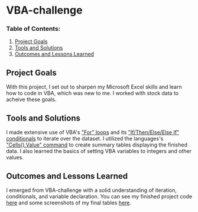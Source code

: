 # VBA-challenge
### Table of Contents:

 1. [Project Goals](#project-goals)
 2. [Tools and Solutions](#tools-and-solutions)
 3. [Outcomes and Lessons Learned](#outcomes-and-lessons-learned)


## Project Goals
With this project, I set out to sharpen my Microsoft Excel skills and learn how to code in VBA, which was new to me. I worked with stock data to acheive these goals.

## Tools and Solutions
I made extensive use of VBA's <a href="https://www.excel-easy.com/vba/loop.html">"For" loops</a> and its <a href="https://www.techonthenet.com/excel/formulas/if_then.php">"If/Then/Else/Else If" conditionals</a> to iterate over the dataset. I utilized the languages's <a href="https://www.automateexcel.com/vba/cell-value-get-set/">"Cells().Value" command</a> to create summary tables displaying the finished data. I also learned the basics of setting VBA variables to integers and other values.

## Outcomes and Lessons Learned
I emerged from VBA-challenge with a solid understanding of iteration, conditionals, and variable declaration. You can see my finished project code <a href="https://github.com/sonder74/VBA-challenge/blob/master/StockTool.vbs">here</a> and some screenshots of my final tables <a href="https://github.com/sonder74/VBA-challenge/tree/master/Screenshots">here</a>.